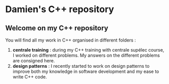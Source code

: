 
# Damien's C++ repository

## Welcome on my C++ repository

You will find all my work in C++ organised in different folders :

1. **centrale training** : during my C++ training with centrale supélec course, I worked on different problems. My answers on the different problems are consigned here.
2. **design patterns** : I recently started to work on design patterns to improve both my knowledge in software development and my ease to write C++ code.